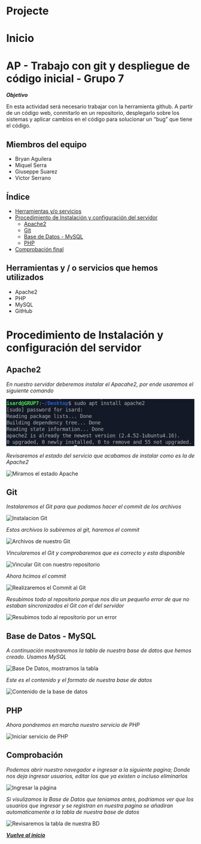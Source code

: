 # Projecte

# Inicio
# **AP - Trabajo con git y despliegue de código inicial - Grupo 7** 

***Objetivo***

En esta actividad será necesario trabajar con la herramienta github. A partir de un código web, conmitarlo en un repositorio, desplegarlo sobre los sistemas y aplicar cambios en el código para solucionar un “bug” que tiene el código.

## Miembros del equipo 

- Bryan Aguilera
- Miquel Serra
- Giuseppe Suarez
- Victor Serrano

## Índice

- [Herramientas y/o servicios](#herramientas-y--o-servicios-que-hemos-utilizados)
- [Procedimiento de Instalación y configuración del servidor](#procedimiento-de-instalación-y-configuración-del-servidor)
  - [Apache2](#apache2)
  - [Git](#git)
  - [Base de Datos - MySQL](#base-de-datos---mysql)
  - [PHP](#php)
- [Comprobación final](#comprobación)

## Herramientas y / o servicios que hemos utilizados

- Apache2
- PHP
- MySQL
- GitHub

# Procedimiento de Instalación y configuración del servidor

## Apache2

*En nuestro servidor deberemos instalar el Apacahe2, por ende usaremos el siguiente comando*

![Instalacion de Apache](docs/Imagenes/Instalacion-Apache.png "Imagen de la instalación del Apache2")

*Revisaremos el estado del servicio que acabamos de instalar como es la de Apache2*

![Miramos el estado Apache](Imagenes/Status-apache.png "Imagen del estado del servicio del Apache2")

## Git

*Instalaremos el Git para que podamos hacer el commit de los archivos*

![Instalacion Git](Imagenes/Instalacion-git.png "Instalamos el Git y podemos hacer el commit de los archivos")

*Estos archivos lo subiremos al git, haremos el commit*

![Archivos de nuestro Git](Imagenes/Archivos.png "Archivos con el cual haremos el commit")

*Vincularemos el Git y comprobaremos que es correcto y esta disponible*

![Vincular Git con nuestro repositorio](Imagenes/Vincular.png "Vinculamos el Git y hacemos comprobación")

*Ahora hcimos el commit*

![Realizaremos el Commit al Git](Imagenes/Commit.png "Hacemos el commit")

*Resubimos todo al repositorio porque nos dio un pequeño error de que no estaban sincronizados el Git con el del servidor*

![Resubimos todo al repositorio por un error](Imagenes/Force.png "Resubiremos todo por un pequeño error de sincronizacion")

## Base de Datos - MySQL

*A continuación mostraremos la tabla de nuestra base de datos que hemos creado. Usamos MySQL*

![Base De Datos, mostramos la tabla](Imagenes/BD.png "Usaremos la base de datos de MySQL")

*Este es el contenido y el formato de nuestra base de datos*

![Contenido de la base de datos](Imagenes/Contenido.png "Mostramos la base de datos")

## PHP 

*Ahora pondremos en marcha nuestro servicio de PHP*

![Iniciar servicio de PHP](Imagenes/php.png "Iniciamos nuestro servicio de PHP")

## Comprobación

*Podemos abrir nuestro navegador e ingresar a la siguiente pagina; 
Donde nos deja ingresar usuarios, editar los que ya existen o incluso eliminarlos* 

![Ingresar la página](Imagenes/Pagina.png "Ingresamos a la pagina web")


*Si visulizamos la Base de Datos que teniamos antes, podriamos ver que los usuarios que ingresar y se registran en nuestra pagina se añadiran automaticamente a la tabla de nuestra base de datos*

![Revisaremos la tabla de nuestra BD](Imagenes/usuarios.png "Usuarios en nuestra basde de datos")

[***Vuelve al inicio***](#inicio)
